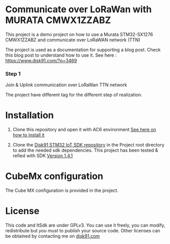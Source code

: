 # Communicate over LoRaWan with MURATA CMWX1ZZABZ

This project is a demo project on how to use a Murata STM32-SX1276 CMWX1ZZABZ and communicate over LoRaWAN network (TTN)

The project is used as a documentation for supporting a blog post. Check this blog post to understand how to use it.
See here : https://www.disk91.com/?p=3469 

### Step 1
Join & Uplink communication over LoRaWan TTN network


The project have different tag for the different step of realization.

# Installation

1. Clone this repository and open it with AC6 environment [See here on how to install it](https://www.disk91.com/2018/technology/hardware/getting-started-with-nucleo32-stm32l031/)

2. Clone the [Disk91 STM32 IoT SDK repository](https://github.com/disk91/stm32-it-sdk) in the Project root directory to add the needed sdk dependencies. This project has been tested & refied with SDK [Version 1.4.1](https://github.com/disk91/stm32-it-sdk/releases/tag/v1.4.1-FW1.11.0) 

# CubeMx configuration

The Cube MX configuration is provided in the project.

# License

This code and ItSdk are under GPLv3. You can use it freely, you can modify, redistribute but *you must* to publish your source code. Other licenses can be obtained by contacting me on [disk91.com](https://www.disk91.com)